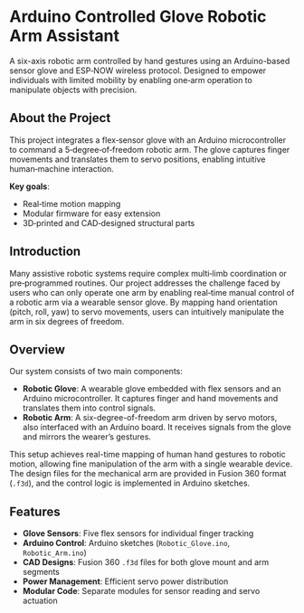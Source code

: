 # Arduino Controlled Glove Robotic Arm Assistant

A six-axis robotic arm controlled by hand gestures using an Arduino-based sensor glove and ESP‑NOW wireless protocol. Designed to empower individuals with limited mobility by enabling one‑arm operation to manipulate objects with precision.

## About the Project
This project integrates a flex‑sensor glove with an Arduino microcontroller to command a 5‑degree‑of‑freedom robotic arm. The glove captures finger movements and translates them to servo positions, enabling intuitive human‑machine interaction.

**Key goals**:
- Real‑time motion mapping
- Modular firmware for easy extension
- 3D‑printed and CAD‑designed structural parts

## Introduction
Many assistive robotic systems require complex multi‑limb coordination or pre‑programmed routines. Our project addresses the challenge faced by users who can only operate one arm by enabling real‑time manual control of a robotic arm via a wearable sensor glove. By mapping hand orientation (pitch, roll, yaw) to servo movements, users can intuitively manipulate the arm in six degrees of freedom.

## Overview
Our system consists of two main components:
* **Robotic Glove**: A wearable glove embedded with flex sensors and an Arduino microcontroller. It captures finger and hand movements and translates them into control signals.
* **Robotic Arm**: A six-degree-of-freedom arm driven by servo motors, also interfaced with an Arduino board. It receives signals from the glove and mirrors the wearer’s gestures.

This setup achieves real-time mapping of human hand gestures to robotic motion, allowing fine manipulation of the arm with a single wearable device. The design files for the mechanical arm are provided in Fusion 360 format (`.f3d`), and the control logic is implemented in Arduino sketches.

## Features
- **Glove Sensors**: Five flex sensors for individual finger tracking
- **Arduino Control**: Arduino sketches (`Robotic_Glove.ino`, `Robotic_Arm.ino`)
- **CAD Designs**: Fusion 360 `.f3d` files for both glove mount and arm segments
- **Power Management**: Efficient servo power distribution
- **Modular Code**: Separate modules for sensor reading and servo actuation